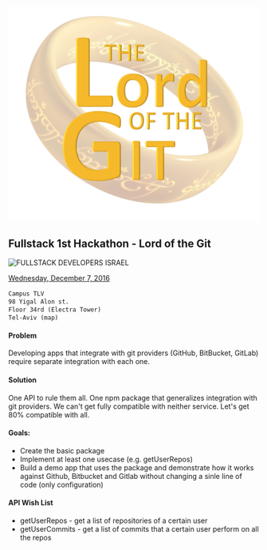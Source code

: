 ![Lord Of The Git](logo/LordOfTheGit.png)

## Fullstack 1st Hackathon - Lord of the Git
![FULLSTACK DEVELOPERS ISRAEL](https://a248.e.akamai.net/secure.meetupstatic.com/photos/event/1/3/4/e/global_448264942.jpeg)

[Wednesday, December 7, 2016](https://www.meetup.com/full-stack-developer-il/events/230141038/)
```
Campus TLV
98 Yigal Alon st.
Floor 34rd (Electra Tower)
Tel-Aviv (map)
```

#### Problem
Developing apps that integrate with git providers (GitHub, BitBucket, GitLab) require separate integration with each one. 

#### Solution
One API to rule them all.
One npm package that generalizes integration with git providers. We can't get fully compatible with neither service. Let's get 80% compatible with all.
 
#### Goals:
- Create the basic package
- Implement at least one usecase (e.g. getUserRepos)
- Build a demo app that uses the package and demonstrate how it works against Github, Bitbucket and Gitlab without changing a sinle line of code (only configuration)

#### API Wish List
- getUserRepos - get a list of repositories of a certain user
- getUserCommits - get a list of commits that a certain user perform on all the repos
 

